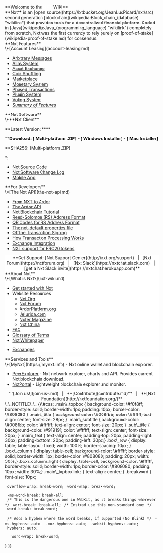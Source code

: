 <languages/> <translate>

<div class="main_topbox">
<div class="main_title">
**Welcome to the <span style="color:#ffffff">NXT</span> WIKI**

</div>
<div class="main_text">
**Nxt** is an [open source](https://bitbucket.org/JeanLucPicard/nxt/src) second generation [blockchain](wikipedia:Block_chain_(database) "wikilink") that provides tools for a decentralized financial platform. Coded in [Java](wikipedia:Java_(programming_language) "wikilink") completely from scratch, Nxt was the first currency to rely purely on [proof-of-stake](wikipedia-proof-of-stake.md) for consensus.

</div>
<div class="box_row">
<div class="box_column">
<div class="main_subtitle">
**Nxt Features**

</div>
\*[Account Leasing](account-leasing.md)

-   [Arbitrary Messages](arbitrary-messages.md)
-   [Alias System](alias-system.md)
-   [Asset Exchange](asset-exchange.md)
-   [Coin Shuffling](coin-shuffling.md)
-   [Marketplace](marketplace.md)
-   [Monetary System](monetary-system.md)
-   [Phased Transactions](phasing.md)
-   [Plugin System](plugins.md)
-   [Voting System](voting-system.md)
-   [*Summary of Features*](current-features.md)

</div>
<div class="box_column">
<div class="main_subtitle">
**Nxt Software**

</div>
\***Nxt Client**

\*\*Latest Version: ****

\*\***Download: \[ Multi-platform .ZIP\]** - **\[ Windows Installer\]** - **\[ Mac Installer\]**

\*\*SHA256: (Multi-platform .ZIP)

\*:<span class="breakword"></span>

-   [Nxt Source Code](https://bitbucket.org/JeanLucPicard/nxt/src)
-   [Nxt Software Change Log](nxt-software-change-log.md)
-   [Mobile App](mobile-app.md)

</div>
<div class="box_column">
<div class="main_subtitle">
**For Developers**

</div>
\*[The Nxt API](the-nxt-api.md)

-   [From NXT to Ardor](nxt-to-ardor.md)
-   [The Ardor API](the-ardor-api.md)
-   [Nxt Blockchain Tutorial](nxt-blockchain-tutorial.md)
-   [Reed-Solomon (RS) Address Format](rs-address-format.md)
-   [QR Codes for RS Address Format](qr-codes-for-rs-address-format.md)
-   [The nxt-default.properties file](nxt-default-properties-configuration-file.md)
-   [Offline Transaction Signing](offline-transaction-signing.md)
-   [How Transaction Processing Works](how-tx-processing-works.md)
-   [Exchange Integration](exchange-integration.md)
-   [NXT support for ERC20 tokens](erc-20.md)

</div>
</div>
<div class="box_row">
<div class="box_column_light" style="background-color: #ffffff; text-align:center;">
**Get Support: [Nxt Support Center](http://nxt.org/support)   |   [Nxt Forum](https://nxtforum.org)   |   [Nxt Slack](https://nxtchat.slack.com)   |   [get a Nxt Slack invite](https://nxtchat.herokuapp.com)**

</div>
</div>
<div class="box_row">
<div class="box_column" style="background-color: #ffffff;">
<div class="sub_title">
**About Nxt**

</div>
\*[What is Nxt?](nxt-wiki.md)

-   [Get started with Nxt](getting-started.md)
-   Website Resources
    -   [Nxt.Org](http://nxt.org)
    -   [Nxt Forum](https://nxtforum.org)
    -   [ArdorPlatform.org](https://ardorplatform.org)
    -   [Jelurida.com](https://jelurida.com)
    -   [Nxter Magazine](http://nxter.org)
    -   [Nxt China](http://nxtchina.org)
-   [FAQ](faq.md)
-   [Glossary of Terms](glossary.md)
-   [Nxt Whitepaper](whitepaper-nxt.md)

<!-- -->

-   [Exchanges](exchanges.md)

</div>
<div class="box_column" style="background-color: #ffffff;">
<div class="sub_title">
**Services and Tools**

</div>
\*[MyNxt](https://mynxt.info) - Nxt online wallet and blockchain explorer.

-   [PeerExplorer](http://peerexplorer.com/) - Nxt network explorer, charts and API. Provides current Nxt blockchain download.
-   [NxtPortal](https://nxtportal.org) - Lightweight blockchain explorer and monitor.

</div>
</div>
<div id="main_topboxlinks">
<center>
'''[Join us!](join-us-.md)   |   **[Contribute](contribute.md)**   |   **[Nxt Foundation](http://nxtfoundation.org/)**

</center>
</div>
</div>
</translate> \_\_NOTITLE\_\_ {{\#css: .main\_topbox { background-color: \#f0f8ff; border-style: solid; border-width: 1px; padding: 10px; border-color: \#808080 } .main\_title { background-color: \#008fbb; color: \#ffffff; text-align: center; font-size: 28px; } .main\_subtitle { background-color: \#008fbb; color: \#ffffff; text-align: center; font-size: 20px; } .sub\_title { background-color: \#919191; color: \#ffffff; text-align: center; font-size: 20px; } .main\_text { text-align: center; padding-top: 20px; padding-right: 30px; padding-bottom: 20px; padding-left: 30px;} .box\_row { display: table; table-layout: fixed; width: 100%; border-spacing: 10px; } .box\_column { display: table-cell; background-color: \#ffffff; border-style: solid; border-width: 1px; border-color: \#808080; padding: 20px; width: 30%;} .box\_column\_light { display: table-cell; background-color: \#ffffff; border-style: solid; border-width: 1px; border-color: \#808080; padding: 10px; width: 30%;} .main\_topboxlinks { text-align: center; } .breakword { font-size: 10px;

` overflow-wrap: break-word;`
` word-wrap: break-word;`

` -ms-word-break: break-all;`
` /* This is the dangerous one in WebKit, as it breaks things wherever */`
` word-break: break-all;`
` /* Instead use this non-standard one: */`
` word-break: break-word;`

` /* Adds a hyphen where the word breaks, if supported (No Blink) */`
` -ms-hyphens: auto;`
` -moz-hyphens: auto;`
` -webkit-hyphens: auto;`
` hyphens: auto;`

`   word-wrap: break-word;`

} }}
